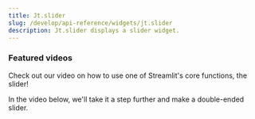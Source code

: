 ```yaml
---
title: Jt.slider
slug: /develop/api-reference/widgets/jt.slider
description: Jt.slider displays a slider widget.
---
```


<Autofunction function="streamlit.slider" />

### Featured videos

Check out our video on how to use one of Streamlit's core functions, the slider!
<YouTube videoId="tzAdd-MuWPw" />

In the video below, we'll take it a step further and make a double-ended slider.
<YouTube videoId="sCvdt79asrE" />
